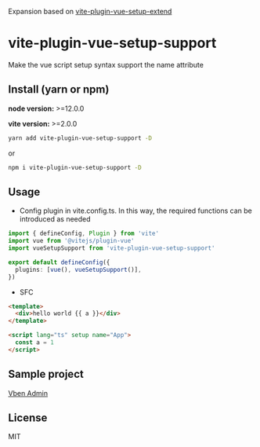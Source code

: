 Expansion based on [vite-plugin-vue-setup-extend](https://github.com/vbenjs/vite-plugin-vue-setup-extend)

# vite-plugin-vue-setup-support

Make the vue script setup syntax support the name attribute

## Install (yarn or npm)

**node version:** >=12.0.0

**vite version:** >=2.0.0

```bash
yarn add vite-plugin-vue-setup-support -D
```

or

```bash
npm i vite-plugin-vue-setup-support -D
```

## Usage

- Config plugin in vite.config.ts. In this way, the required functions can be introduced as needed

```ts
import { defineConfig, Plugin } from 'vite'
import vue from '@vitejs/plugin-vue'
import vueSetupSupport from 'vite-plugin-vue-setup-support'

export default defineConfig({
  plugins: [vue(), vueSetupSupport()],
})
```

- SFC

```html
<template>
  <div>hello world {{ a }}</div>
</template>

<script lang="ts" setup name="App">
  const a = 1
</script>
```

## Sample project

[Vben Admin](https://github.com/anncwb/vue-vben-admin)

## License

MIT
